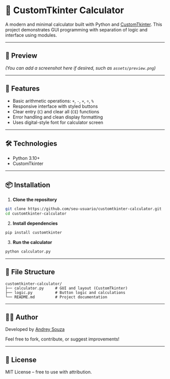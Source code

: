 
# 🧮 CustomTkinter Calculator

A modern and minimal calculator built with Python and [CustomTkinter](https://github.com/TomSchimansky/CustomTkinter). This project demonstrates GUI programming with separation of logic and interface using modules.

---

## 📸 Preview

*(You can add a screenshot here if desired, such as `assets/preview.png`)*

---

## 🚀 Features

- Basic arithmetic operations: `+`, `-`, `×`, `÷`, `%`
- Responsive interface with styled buttons
- Clear entry (`C`) and clear all (`CE`) functions
- Error handling and clean display formatting
- Uses digital-style font for calculator screen

---

## 🛠️ Technologies

- Python 3.10+
- CustomTkinter

---

## 📦 Installation

1. **Clone the repository**

```bash
git clone https://github.com/seu-usuario/customtkinter-calculator.git
cd customtkinter-calculator
```

2. **Install dependencies**

```bash
pip install customtkinter
```

3. **Run the calculator**

```bash
python calculator.py
```

---

## 🧾 File Structure

```
customtkinter-calculator/
├── calculator.py     # GUI and layout (CustomTkinter)
├── logic.py          # Button logic and calculations
└── README.md         # Project documentation
```

---

## 👨‍💻 Author

Developed by [Andrey Souza](https://github.com/seu-usuario)

Feel free to fork, contribute, or suggest improvements!

---

## 📄 License

MIT License – free to use with attribution.

